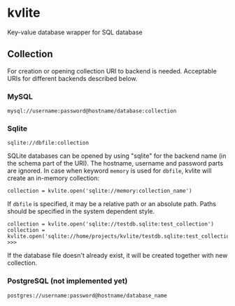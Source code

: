 # kvlite

Key-value database wrapper for SQL database

## Collection

For creation or opening collection URI to backend is needed. Acceptable URIs for different backends described below.


### MySQL

```
mysql://username:password@hostname/database:collection
```

### Sqlite

```
sqlite://dbfile:collection
```

SQLite databases can be opened by using "sqlite" for the backend name (in the schema part of the URI). The hostname, username and password parts are ignored. In case when keyword `memory` is used for `dbfile`, kvlite will create an in-memory collection:
```
collection = kvlite.open('sqlite://memory:collection_name')
```
If `dbfile` is specified, it may be a relative path or an absolute path. Paths should be specified in the system dependent style. 
```
collection = kvlite.open('sqlite://testdb.sqlite:test_collection')
collection = kvlite.open('sqlite://home/projects/kvlite/testdb.sqlite:test_collection')
>>>
```
If the database file doesn't already exist, it will be created together with new collection. 


### PostgreSQL (not implemented yet)
```
postgres://username:password@hostname/database_name
```
